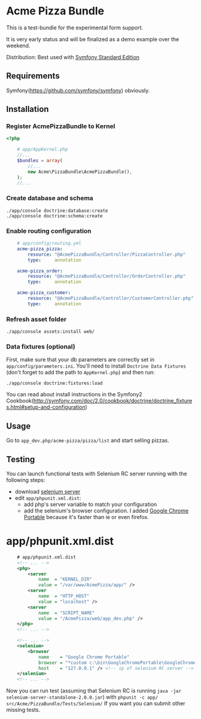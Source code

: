 
Acme Pizza Bundle
=================

This is a test-bundle for the experimental form support.

It is very early status and will be finalized as a demo example over the weekend.

Distribution: Best used with [Symfony Standard Edition](https://github.com/symfony/symfony-standard)

Requirements
------------

Symfony(https://github.com/symfony/symfony) obviously.

Installation
------------

### Register AcmePizzaBundle to Kernel


``` php
<?php

    # app/AppKernel.php
    //...
    $bundles = array(
        //...
        new Acme\PizzaBundle\AcmePizzaBundle(),
    );
    //...
```

### Create database and schema

    ./app/console doctrine:database:create
    ./app/console doctrine:schema:create

### Enable routing configuration

``` yaml
    # app/config/routing.yml
    acme-pizza_pizza:
        resource: "@AcmePizzaBundle/Controller/PizzaController.php"
        type:     annotation

    acme-pizza_order:
        resource: "@AcmePizzaBundle/Controller/OrderController.php"
        type:     annotation

    acme-pizza_customer:
        resource: "@AcmePizzaBundle/Controller/CustomerController.php"
        type:     annotation
```

### Refresh asset folder

    ./app/console assets:install web/

### Data fixtures (optional)

First, make sure that your db parameters are correctly set in `app/config/parameters.ini`.
You'll need to install ``Doctrine Data Fixtures`` (don't forget to add the
path to `AppKernel.php`) and then run:

    ./app/console doctrine:fixtures:load

You can read about install instructions in the Symfony2 Cookbook(http://symfony.com/doc/2.0/cookbook/doctrine/doctrine_fixtures.html#setup-and-configuration)

Usage
-----

Go to `app_dev.php/acme-pizza/pizza/list` and start selling pizzas.

Testing
-------

You can launch functional tests with Selenium RC server running with the following
steps:

-   download [selenium server](http://selenium.googlecode.com/files/selenium-server-standalone-2.0.0.jar)
-   edit `app/phpunit.xml.dist`:
    -   add php's server variable to match your configuration
    -   add the selenium's browser configuration. I added [Google Chrome Portable]()
        because it's faster than ie or even firefox.

# app/phpunit.xml.dist

``` xml
    # app/phpunit.xml.dist
    <!-- ... -->
    <php>
        <server
            name  = "KERNEL_DIR"
            value = "/var/www/AcmePizza/app/" />
        <server
            name  = "HTTP_HOST"
            value = "localhost" />
        <server
            name  = "SCRIPT_NAME"
            value = "/AcmePizza/web/app_dev.php" />
    </php>
    <!-- ... -->

    <!-- ... -->
    <selenium>
        <browser
            name    = "Google Chrome Portable"
            browser = "*custom c:\bin\GoogleChromePortable\GoogleChromePortable.exe -disable-popup-blocking -proxy-server=127.0.0.1:4444"
            host    = "127.0.0.1" /> <!-- ip of selenium RC server -->
    </selenium>
    <!-- ... -->
```

Now you can run test (assuming that Selenium RC is running `java -jar selenium-server-standalone-2.0.0.jar`)
with `phpunit -c app/ src/Acme/PizzaBundle/Tests/Selenium/`
If you want you can submit other missing tests.
